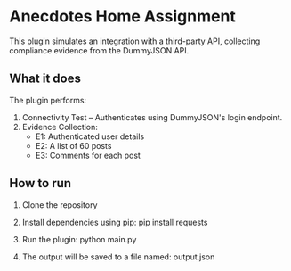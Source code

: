 # Anecdotes Home Assignment

This plugin simulates an integration with a third-party API, collecting compliance evidence from the DummyJSON API.  

## What it does

The plugin performs:

1. Connectivity Test – Authenticates using DummyJSON's login endpoint.
2. Evidence Collection:
   - E1: Authenticated user details
   - E2: A list of 60 posts
   - E3: Comments for each post

## How to run

1. Clone the repository

2. Install dependencies using pip:
   pip install requests

3. Run the plugin:
   python main.py

4. The output will be saved to a file named:
   output.json

